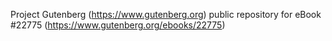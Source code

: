 Project Gutenberg (https://www.gutenberg.org) public repository for eBook #22775 (https://www.gutenberg.org/ebooks/22775)
